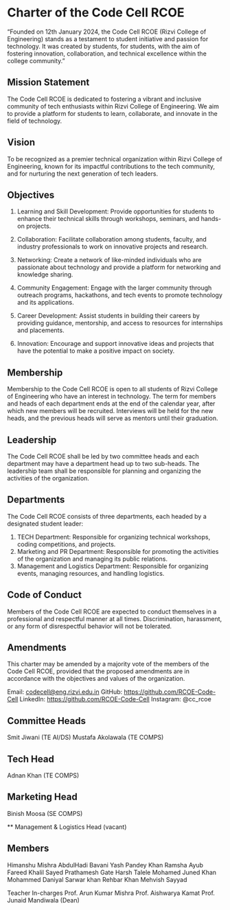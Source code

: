# Charter of the Code Cell RCOE


“Founded on 12th January 2024, the Code Cell RCOE (Rizvi College of Engineering) stands as a testament to student initiative and passion for technology. It was created by students, for students, with the aim of fostering innovation, collaboration, and technical excellence within the college community.”


## Mission Statement
The Code Cell RCOE is dedicated to fostering a vibrant and inclusive community of tech enthusiasts within Rizvi College of Engineering. We aim to provide a platform for students to learn, collaborate, and innovate in the field of technology.

## Vision
To be recognized as a premier technical organization within Rizvi College of Engineering, known for its impactful contributions to the tech community, and for nurturing the next generation of tech leaders.

## Objectives
1. Learning and Skill Development: Provide opportunities for students to enhance their technical skills through workshops, seminars, and hands-on projects.
   
2. Collaboration: Facilitate collaboration among students, faculty, and industry professionals to work on innovative projects and research.
   
3. Networking: Create a network of like-minded individuals who are passionate about technology and provide a platform for networking and knowledge sharing.
   
4. Community Engagement: Engage with the larger community through outreach programs, hackathons, and tech events to promote technology and its applications.
   
5. Career Development: Assist students in building their careers by providing guidance, mentorship, and access to resources for internships and placements.

6. Innovation: Encourage and support innovative ideas and projects that have the potential to make a positive impact on society.

## Membership
Membership to the Code Cell RCOE is open to all students of Rizvi College of Engineering who have an interest in technology. The term for members and heads of each department ends at the end of the calendar year, after which new members will be recruited. Interviews will be held for the new heads, and the previous heads will serve as mentors until their graduation.

## Leadership
The Code Cell RCOE shall be led by two committee heads and each department may have a department head up to two sub-heads. The leadership team shall be responsible for planning and organizing the activities of the organization.

## Departments
The Code Cell RCOE consists of three departments, each headed by a designated student leader:
1. TECH Department: Responsible for organizing technical workshops, coding competitions, and projects.
2. Marketing and PR Department: Responsible for promoting the activities of the organization and managing its public relations.
3. Management and Logistics Department: Responsible for organizing events, managing resources, and handling logistics.

## Code of Conduct
Members of the Code Cell RCOE are expected to conduct themselves in a professional and respectful manner at all times. Discrimination, harassment, or any form of disrespectful behavior will not be tolerated.

## Amendments
This charter may be amended by a majority vote of the members of the Code Cell RCOE, provided that the proposed amendments are in accordance with the objectives and values of the organization.

Email: codecell@eng.rizvi.edu.in
GitHub: https://github.com/RCOE-Code-Cell
LinkedIn: https://github.com/RCOE-Code-Cell
Instagram: @cc_rcoe

## Committee Heads 
Smit Jiwani (TE AI/DS)
Mustafa Akolawala (TE COMPS)

## Tech Head
Adnan Khan (TE COMPS)

## Marketing Head
Binish Moosa (SE COMPS)

** Management & Logistics Head
(vacant)


## Members
Himanshu Mishra
AbdulHadi Bavani 
Yash Pandey 
Khan Ramsha Ayub 
Fareed Khalil Sayed
Prathamesh Gate
Harsh Talele
Mohamed Juned Khan
Mohammed Daniyal Sarwar khan 
Rehbar Khan
Mehvish Sayyad

Teacher In-charges
Prof. Arun Kumar Mishra
Prof. Aishwarya Kamat 
Prof. Junaid Mandiwala (Dean)


